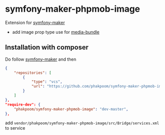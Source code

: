 # symfony-maker-phpmob-image

Extension for [symfony-maker](https://github.com/phakpoom/symfony-maker)
- add image prop type use for [media-bundle](https://github.com/phpmob/media-bundle)


## Installation with composer

Do follow [symfony-maker](https://github.com/phakpoom/symfony-maker) and then

```json
{
    "repositories": [
        {
            "type": "vcs",
            "url": "https://github.com/phakpoom/symfony-maker-phpmob-image.git"
        }
    ]
},
"require-dev": {
    "phakpoom/symfony-maker-phpmob-image": "dev-master",
},
```

add `vendor/phakpoom/symfony-maker-phpmob-image/src/Bridge/services.xml` to service

